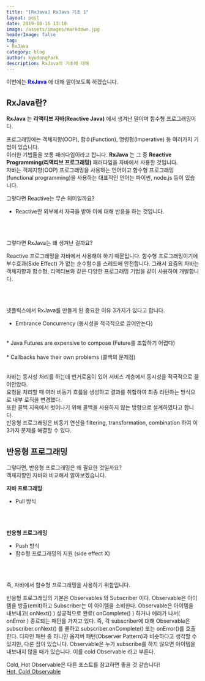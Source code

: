 ```yaml
---
title: "[RxJava] RxJava 기초 1"
layout: post
date: 2019-10-16 13:10
image: /assets/images/markdown.jpg
headerImage: false
tag:
- RxJava
category: blog
author: kyudongPark
description: RxJava의 기초에 대해
---
```


이번에는 <span style="color:blue">**RxJava**</span> 에 대해 알아보도록 하겠습니다.  

## RxJava란? 

**RxJava** 는 **리액티브 자바(Reactive Java)** 에서 생겨난 말이며 함수형 프로그래밍이다. 

프로그래밍에는 객체지향(OOP), 함수(Function), 명령형(Imperative) 등 여러가지 기법이 있습니다.  
이러한 기법들을 보통 패러다임이라고 합니다.
**RxJava** 는 그 중 **Reactive Programming(리액티브 프로그래밍)** 패러다임을 자바에서 사용한 것입니다.  
자바는 객체지향(OOP) 프로그래밍을 사용하는 언어이고 함수형 프로그래밍(functional programming)을 사용하는 대표적인 언어는 파이썬, node.js 등이 있습니다.

그렇다면 Reactive는 무슨 의미일까요?
* Reactive란 외부에서 자극을 받아 이에 대해 반응을 하는 것입니다.  
<br>
<br>

그렇다면 RxJava는 왜 생겨난 걸까요?

Reactive 프로그래밍을 자바에서 사용해야 하기 때문입니다. 함수형 프로그래밍이기에 부수효과(Side Effect) 가 없는 순수함수를 스레드에 안전합니다.
그래서 요즘의 자바는 객체지향과 함수형, 리액티브와 같은 다양한 프로그래밍 기법을
같이 사용하여 개발합니다. 

<br>
<br>

넷플릭스에서 RxJava를 만들게 된 중요한 이유 3가지가 있다고 합니다.
* Embrance Concurrency (동시성을 적극적으로 끌어안는다)
<br>
* Java Futures are expensive to compose (Future를 조합하기 어렵다)
<br>
<br>
* Callbacks have their own problems (콜백의 문제점) 

<br>
<br>

자바는 동시성 처리를 하는데 번거로움이 있어 서비스 계층에서 동시성을 적극적으로 끌어안았다.  
요청을 처리할 때 여러 비동기 흐름을 생성하고 결과를 취합하여 최종 리턴하는 방식으로 내부 로직을 변경했다.  
또한 콜백 지옥에서 벗어나기 위해 콜백을 사용하지 않는 방향으로 설계하였다고 합니다.  
반응형 프로그래밍은 비동기 연산을 filtering, transformation, combination 하여 이 3가지 문제를 해결할 수 있다.  


## 반응형 프로그래밍
그렇다면, 반응형 프로그래밍은 왜 필요한 것일까요?  
객체지향인 자바와 비교해서 알아보겠습니다.

**자바 프로그래밍**
* Pull 방식 

<br>
<br>

**반응형 프로그래밍**
* Push 방식
* 함수형 프로그래밍의 지원 (side effect X) 

<br>
<br>

즉, 자바에서 함수형 프로그래밍을 사용하기 위함입니다. 

반응형 프로그래밍의 기본은 Observables 와 Subscriber 이다. Observable은 아이템을 방출(emit)하고 Subscriber는 이 아이템을 소비한다. 
Observable은 아이템을 내보내고( onNext() ) 성공적으로 완료( onComplete() ) 하거나 에러가 나서( onError ) 종료되는 패턴을 가지고 있다.
즉, 각 subscriber에 대해 Observable은 subscriber.onNext() 를 콜하고 subscriber.onComplete() 또는 onError()를 호출한다.
디자인 패턴 중 하나인 옵저버 패턴(Observer Pattern)과 비슷하다고 생각할 수 있지만, 다른 점이 있습니다. Observable은 누가 subscribe를
하지 않으면 아이템을 내보내지 않을 때가 있습니다. 이를 cold Observable 라고 부른다. 

Cold, Hot Observable은 다른 포스트를 참고하면 좋을 것 같습니다!  
[Hot, Cold Observable](http://kyudong3.github.io)



